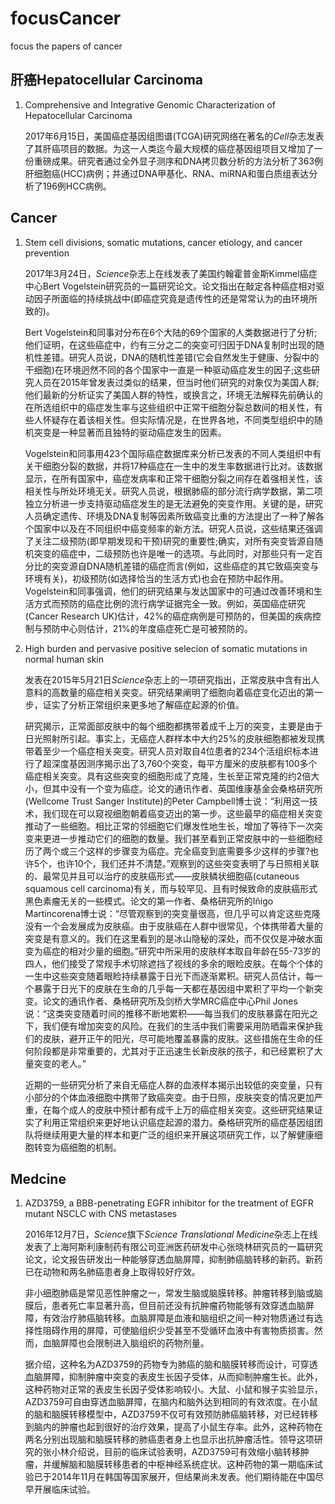 # focusCancer
focus the papers of cancer

## 肝癌Hepatocellular Carcinoma

1. Comprehensive and Integrative Genomic Characterization of Hepatocellular Carcinoma

    2017年6月15日，美国癌症基因组图谱(TCGA)研究网络在著名的*Cell*杂志发表了其肝癌项目的数据。为这一人类迄今最大规模的癌症基因组项目又增加了一份重磅成果。研究者通过全外显子测序和DNA拷贝数分析的方法分析了363例肝细胞癌(HCC)病例；并通过DNA甲基化、RNA、miRNA和蛋白质组表达分析了196例HCC病例。

## Cancer

1. Stem cell divisions, somatic mutations, cancer etiology, and cancer prevention

    2017年3月24日，*Science*杂志上在线发表了美国约翰霍普金斯Kimmel癌症中心Bert Vogelstein研究员的一篇研究论文。论文指出在敲定各种癌症相对驱动因子所面临的持续挑战中(即癌症究竟是遗传性的还是常常认为的由环境所致的)。

    Bert Vogelstein和同事对分布在6个大陆的69个国家的人类数据进行了分析;他们证明，在这些癌症中，约有三分之二的突变可归因于DNA复制时出现的随机性差错。研究人员说，DNA的随机性差错(它会自然发生于健康、分裂中的干细胞)在环境迥然不同的各个国家中一直是一种驱动癌症发生的因子;这些研究人员在2015年曾发表过类似的结果，但当时他们研究的对象仅为美国人群;他们最新的分析证实了美国人群的特性，或换言之，环境无法解释先前确认的在所选组织中的癌症发生率与这些组织中正常干细胞分裂总数间的相关性，有些人怀疑存在着该相关性。但实际情况是，在世界各地，不同类型组织中的随机突变是一种显著而且独特的驱动癌症发生的因素。

    Vogelstein和同事用423个国际癌症数据库来分析已发表的不同人类组织中有关干细胞分裂的数据，并将17种癌症在一生中的发生率数据进行比对。该数据显示，在所有国家中，癌症发病率和正常干细胞分裂之间存在着强相关性，该相关性与所处环境无关。研究人员说，根据肺癌的部分流行病学数据，第二项独立分析进一步支持驱动癌症发生的是无法避免的突变作用。关键的是，研究人员确定遗传、环境及DNA复制等因素所致癌变比重的方法提出了一种了解各个国家中以及在不同组织中癌变频率的新方法。研究人员说，这些结果还强调了关注二级预防(即早期发现和干预)研究的重要性;确实，对所有突变皆源自随机突变的癌症中，二级预防也许是唯一的选项。与此同时，对那些只有一定百分比的突变源自DNA随机差错的癌症而言(例如，这些癌症的其它致癌突变与环境有关)，初级预防(如选择恰当的生活方式)也会在预防中起作用。Vogelstein和同事强调，他们的研究结果与发达国家中的可通过改善环境和生活方式而预防的癌症比例的流行病学证据完全一致。例如，英国癌症研究(Cancer Research UK)估计，42%的癌症病例是可预防的，但美国的疾病控制与预防中心则估计，21%的年度癌症死亡是可被预防的。

2. High burden and pervasive positive selecion of somatic mutations in normal human skin

    发表在2015年5月21日*Science*杂志上的一项研究指出，正常皮肤中含有出人意料的高数量的癌症相关突变。研究结果阐明了细胞向着癌症变化迈出的第一步，证实了分析正常组织来更多地了解癌症起源的价值。

    研究揭示，正常面部皮肤中的每个细胞都携带着成千上万的突变，主要是由于日光照射所引起。事实上，无癌症人群样本中大约25%的皮肤细胞都被发现携带着至少一个癌症相关突变。研究人员对取自4位患者的234个活组织标本进行了超深度基因测序揭示出了3,760个突变，每平方厘米的皮肤都有100多个癌症相关突变。具有这些突变的细胞形成了克隆，生长至正常克隆的约2倍大小，但其中没有一个变为癌症。论文的通讯作者、英国维康基金会桑格研究所(Wellcome Trust Sanger Institute)的Peter Campbell博士说：“利用这一技术，我们现在可以窥视细胞朝着癌变迈出的第一步。这些最早的癌症相关突变推动了一些细胞。相比正常的邻细胞它们爆发性地生长，增加了等待下一次突变来更进一步推动它们的细胞的数量。我们甚至看到正常皮肤中的一些细胞经历了两个或三个这样的步骤变为癌症。完全癌变到底需要多少这样的步骤?也许5个，也许10个，我们还并不清楚。”观察到的这些突变表明了与日照相关联的、最常见并且可以治疗的皮肤癌形式——皮肤鳞状细胞癌(cutaneous squamous cell carcinoma)有关，而与较罕见、且有时候致命的皮肤癌形式黑色素瘤无关的一些模式。论文的第一作者、桑格研究所的Iñigo Martincorena博士说：“尽管观察到的突变量很高，但几乎可以肯定这些克隆没有一个会发展成为皮肤癌。由于皮肤癌在人群中很常见，个体携带着大量的突变是有意义的。我们在这里看到的是冰山隐秘的深处，而不仅仅是冲破水面变为癌症的相对少量的细胞。”研究中所采用的皮肤样本取自年龄在55-73岁的四人，他们接受了常规手术切除遮挡了视线的多余的眼睑皮肤。在每个个体的一生中这些突变随着眼睑持续暴露于日光下而逐渐累积。研究人员估计，每一个暴露于日光下的皮肤在生命的几乎每一天都在基因组中累积了平均一个新突变。论文的通讯作者、桑格研究所及剑桥大学MRC癌症中心Phil Jones说：“这类突变随着时间的推移不断地累积——每当我们的皮肤暴露在阳光之下，我们便有增加突变的风险。在我们的生活中我们需要采用防晒霜来保护我们的皮肤，避开正午的阳光，尽可能地覆盖暴露的皮肤。这些措施在生命的任何阶段都是非常重要的，尤其对于正迅速生长新皮肤的孩子，和已经累积了大量突变的老人。”

    近期的一些研究分析了来自无癌症人群的血液样本揭示出较低的突变量，只有小部分的个体血液细胞中携带了致癌突变。由于日照，皮肤突变的情况更加严重，在每个成人的皮肤中预计都有成千上万的癌症相关突变。这些研究结果证实了利用正常组织来更好地认识癌症起源的潜力。桑格研究所的癌症基因组团队将继续用更大量的样本和更广泛的组织来开展这项研究工作，以了解健康细胞转变为癌细胞的机制。

## Medcine

1. AZD3759, a BBB-penetrating EGFR inhibitor for the treatment of EGFR mutant NSCLC with CNS metastases

    2016年12月7日，*Science*旗下*Science Translational Medicine*杂志上在线发表了上海阿斯利康制药有限公司亚洲医药研发中心张晓林研究员的一篇研究论文，论文报告研发出一种能够穿透血脑屏障，抑制肺癌脑转移的新药。新药已在动物和两名肺癌患者身上取得较好疗效。

    非小细胞肺癌是常见恶性肿瘤之一，常发生脑或脑膜转移。肿瘤转移到脑或脑膜后，患者死亡率显著升高，但目前还没有抗肿瘤药物能够有效穿透血脑屏障，有效治疗肺癌脑转移。血脑屏障是血液和脑组织之间一种对物质通过有选择性阻碍作用的屏障，可使脑组织少受甚至不受循环血液中有害物质损害。然而，血脑屏障也会限制进入脑组织的药物剂量。

    据介绍，这种名为AZD3759的药物专为肺癌的脑和脑膜转移而设计，可穿透血脑屏障，抑制肿瘤中突变的表皮生长因子受体，从而抑制肿瘤生长。此外，这种药物对正常的表皮生长因子受体影响较小。大鼠、小鼠和猴子实验显示，AZD3759可自由穿透血脑屏障，在脑内和脑外达到相同的有效浓度。在小鼠的脑和脑膜转移模型中，AZD3759不仅可有效预防肺癌脑转移，对已经转移到脑内的肿瘤也起到很好的治疗效果，提高了小鼠生存率。此外，这种药物在两名分别出现脑和脑膜转移的肺癌患者身上也显示出抗肿瘤活性。领导这项研究的张小林介绍说，目前的临床试验表明，AZD3759可有效缩小脑转移肿瘤，并缓解脑和脑膜转移患者的中枢神经系统症状。这种药物的第一期临床试验已于2014年11月在韩国等国家展开，但结果尚未发表。他们期待能在中国尽早开展临床试验。
